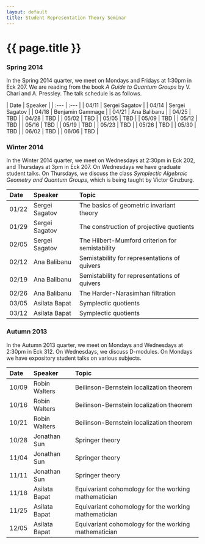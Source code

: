 ```yaml
---
layout: default
title: Student Representation Theory Seminar
---
```


# {{ page.title }}

### Spring 2014
In the Spring 2014 quarter, we meet on Mondays and Fridays at 1:30pm in Eck 207. We are reading from the book _A Guide to Quantum Groups_ by V. Chari and A. Pressley. The talk schedule is as follows.

<div class="classplan">
| Date  | Speaker          |
| :---  | :---             |
| 04/11 | Sergei Sagatov   |
| 04/14 | Sergei Sagatov   |
| 04/18 | Benjamin Gammage |
| 04/21 | Ana Balibanu     |
| 04/25 | TBD              |
| 04/28 | TBD              |
| 05/02 | TBD              |
| 05/05 | TBD              |
| 05/09 | TBD              |
| 05/12 | TBD              |
| 05/16 | TBD              |
| 05/19 | TBD              |
| 05/23 | TBD              |
| 05/26 | TBD              |
| 05/30 | TBD              |
| 06/02 | TBD              |
| 06/06 | TBD              |


</div>

### Winter 2014
In the Winter 2014 quarter, we meet on Wednesdays at 2:30pm in Eck 202, and Thursdays at 3pm in Eck 207. On Wednesdays we have graduate student talks. On Thursdays, we discuss the class _Symplectic Algebraic Geometry and Quantum Groups_, which is being taught by Victor Ginzburg.

<div class="classplan">

| Date  | Speaker        | Topic                                           |
| :---- | :--------      | :---                                            |
| 01/22 | Sergei Sagatov | The basics of geometric invariant theory        |
| 01/29 | Sergei Sagatov | The construction of projective quotients        |
| 02/05 | Sergei Sagatov | The Hilbert-Mumford criterion for semistability |
| 02/12 | Ana Balibanu   | Semistability for representations of quivers    |
| 02/19 | Ana Balibanu   | Semistability for representations of quivers    |
| 02/26 | Ana Balibanu   | The Harder-Narasimhan filtration                |
| 03/05 | Asilata Bapat  | Symplectic quotients                            |
| 03/12 | Asilata Bapat  | Symplectic quotients                            |

</div>

### Autumn 2013
In the Autumn 2013 quarter, we meet on Mondays and Wednesdays at 2:30pm in Eck 312. On Wednesdays, we discuss D-modules. On Mondays we have expository student talks on various subjects.

<div class="classplan">

| Date  | Speaker       | Topic                                                |
| :---- | :-------      | :----                                                |
| 10/09 | Robin Walters | Beilinson-Bernstein localization theorem             |
| 10/16 | Robin Walters | Beilinson-Bernstein localization theorem             |
| 10/21 | Robin Walters | Beilinson-Bernstein localization theorem             |
| 10/28 | Jonathan Sun  | Springer theory                                      |
| 11/04 | Jonathan Sun  | Springer theory                                      |
| 11/11 | Jonathan Sun  | Springer theory                                      |
| 11/18 | Asilata Bapat | Equivariant cohomology for the working mathematician |
| 11/25 | Asilata Bapat | Equivariant cohomology for the working mathematician |
| 12/05 | Asilata Bapat | Equivariant cohomology for the working mathematician |

</div>

